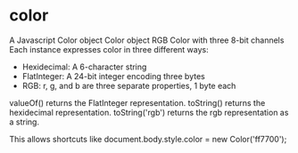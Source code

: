 # color
A Javascript Color object
Color object
RGB Color with three 8-bit channels
Each instance expresses color in three different ways:
- Hexidecimal: A 6-character string
- FlatInteger: A 24-bit integer encoding three bytes
- RGB: r, g, and b are three separate properties, 1 byte each

valueOf() returns the FlatInteger representation.
toString() returns the hexidecimal representation.
toString('rgb') returns the rgb representation as a string.

This allows shortcuts like document.body.style.color = new Color('ff7700');
